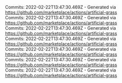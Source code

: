 Commits: 2022-02-22T13:47:30.469Z - Generated via https://github.com/marketplace/actions/artificial-grass
<br>
Commits: 2022-02-22T13:47:30.469Z - Generated via https://github.com/marketplace/actions/artificial-grass
<br>
Commits: 2022-02-22T13:47:30.469Z - Generated via https://github.com/marketplace/actions/artificial-grass
<br>
Commits: 2022-02-22T13:47:30.469Z - Generated via https://github.com/marketplace/actions/artificial-grass
<br>
Commits: 2022-02-22T13:47:30.469Z - Generated via https://github.com/marketplace/actions/artificial-grass
<br>
Commits: 2022-02-22T13:47:30.469Z - Generated via https://github.com/marketplace/actions/artificial-grass
<br>
Commits: 2022-02-22T13:47:30.469Z - Generated via https://github.com/marketplace/actions/artificial-grass
<br>
